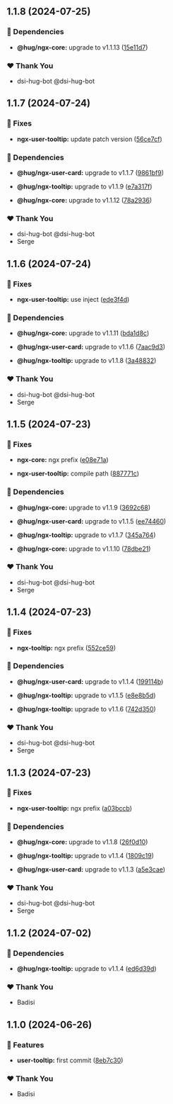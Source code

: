 ## 1.1.8 (2024-07-25)


### 🌱 Dependencies

- **@hug/ngx-core:** upgrade to v1.1.13 ([15e11d7](https://github.com/DSI-HUG/ngx-components/commit/15e11d7))


### ❤️  Thank You

- dsi-hug-bot @dsi-hug-bot

## 1.1.7 (2024-07-24)


### 🐛 Fixes

- **ngx-user-tooltip:** update patch version ([56ce7cf](https://github.com/DSI-HUG/ngx-components/commit/56ce7cf))


### 🌱 Dependencies

- **@hug/ngx-user-card:** upgrade to v1.1.7 ([9861bf9](https://github.com/DSI-HUG/ngx-components/commit/9861bf9))

- **@hug/ngx-tooltip:** upgrade to v1.1.9 ([e7a317f](https://github.com/DSI-HUG/ngx-components/commit/e7a317f))

- **@hug/ngx-core:** upgrade to v1.1.12 ([78a2936](https://github.com/DSI-HUG/ngx-components/commit/78a2936))


### ❤️  Thank You

- dsi-hug-bot @dsi-hug-bot
- Serge

## 1.1.6 (2024-07-24)


### 🐛 Fixes

- **ngx-user-tooltip:** use inject ([ede3f4d](https://github.com/DSI-HUG/ngx-components/commit/ede3f4d))


### 🌱 Dependencies

- **@hug/ngx-core:** upgrade to v1.1.11 ([bda1d8c](https://github.com/DSI-HUG/ngx-components/commit/bda1d8c))

- **@hug/ngx-user-card:** upgrade to v1.1.6 ([7aac9d3](https://github.com/DSI-HUG/ngx-components/commit/7aac9d3))

- **@hug/ngx-tooltip:** upgrade to v1.1.8 ([3a48832](https://github.com/DSI-HUG/ngx-components/commit/3a48832))


### ❤️  Thank You

- dsi-hug-bot @dsi-hug-bot
- Serge

## 1.1.5 (2024-07-23)


### 🐛 Fixes

- **ngx-core:** ngx prefix ([e08e71a](https://github.com/DSI-HUG/ngx-components/commit/e08e71a))

- **ngx-user-tooltip:** compile path ([887771c](https://github.com/DSI-HUG/ngx-components/commit/887771c))


### 🌱 Dependencies

- **@hug/ngx-core:** upgrade to v1.1.9 ([3692c68](https://github.com/DSI-HUG/ngx-components/commit/3692c68))

- **@hug/ngx-user-card:** upgrade to v1.1.5 ([ee74460](https://github.com/DSI-HUG/ngx-components/commit/ee74460))

- **@hug/ngx-tooltip:** upgrade to v1.1.7 ([345a764](https://github.com/DSI-HUG/ngx-components/commit/345a764))

- **@hug/ngx-core:** upgrade to v1.1.10 ([78dbe21](https://github.com/DSI-HUG/ngx-components/commit/78dbe21))


### ❤️  Thank You

- dsi-hug-bot @dsi-hug-bot
- Serge

## 1.1.4 (2024-07-23)


### 🐛 Fixes

- **ngx-tooltip:** ngx prefix ([552ce59](https://github.com/DSI-HUG/ngx-components/commit/552ce59))


### 🌱 Dependencies

- **@hug/ngx-user-card:** upgrade to v1.1.4 ([199114b](https://github.com/DSI-HUG/ngx-components/commit/199114b))

- **@hug/ngx-tooltip:** upgrade to v1.1.5 ([e8e8b5d](https://github.com/DSI-HUG/ngx-components/commit/e8e8b5d))

- **@hug/ngx-tooltip:** upgrade to v1.1.6 ([742d350](https://github.com/DSI-HUG/ngx-components/commit/742d350))


### ❤️  Thank You

- dsi-hug-bot @dsi-hug-bot
- Serge

## 1.1.3 (2024-07-23)


### 🐛 Fixes

- **ngx-user-tooltip:** ngx prefix ([a03bccb](https://github.com/DSI-HUG/ngx-components/commit/a03bccb))


### 🌱 Dependencies

- **@hug/ngx-core:** upgrade to v1.1.8 ([26f0d10](https://github.com/DSI-HUG/ngx-components/commit/26f0d10))

- **@hug/ngx-tooltip:** upgrade to v1.1.4 ([1809c19](https://github.com/DSI-HUG/ngx-components/commit/1809c19))

- **@hug/ngx-user-card:** upgrade to v1.1.3 ([a5e3cae](https://github.com/DSI-HUG/ngx-components/commit/a5e3cae))


### ❤️  Thank You

- dsi-hug-bot @dsi-hug-bot
- Serge

## 1.1.2 (2024-07-02)

### 🌱 Dependencies

-   **@hug/ngx-tooltip:** upgrade to v1.1.4 ([ed6d39d](https://github.com/DSI-HUG/ngx-components/commit/ed6d39d))

### ❤️ Thank You

-   Badisi

## 1.1.0 (2024-06-26)

### 🚀 Features

-   **user-tooltip:** first commit ([8eb7c30](https://github.com/DSI-HUG/ngx-components/commit/8eb7c30))

### ❤️ Thank You

-   Badisi
